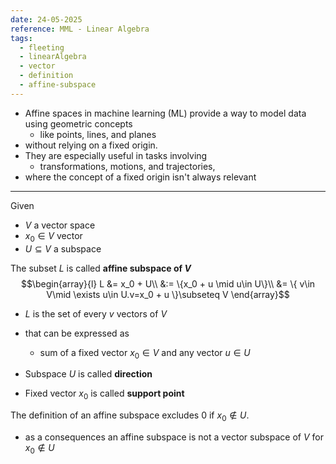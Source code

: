 ```yaml
---
date: 24-05-2025
reference: MML - Linear Algebra
tags:
  - fleeting
  - linearAlgebra
  - vector
  - definition
  - affine-subspace
---
```

- Affine spaces in machine learning (ML) provide a way to model data using geometric concepts 
	- like points, lines, and planes
- without relying on a fixed origin. 
- They are especially useful in tasks involving 
	- transformations, motions, and trajectories, 
- where the concept of a fixed origin isn't always relevant

---

Given 
- $V$ a vector space
- $x_0\in V$ vector
- $U\subseteq V$ a subspace

The subset $L$ is called **affine subspace of $V$** $$\begin{array}{l}
L &= x_0 + U\\
&:= \{x_0 + u \mid u\in U\}\\
&= \{ v\in V\mid \exists u\in U.v=x_0 + u \}\subseteq V
\end{array}$$
- $L$ is the set of every $v$ vectors of $V$ 
- that can be expressed as 
	- sum of a fixed vector $x_0\in V$ and any vector $u\in U$ 

- Subspace $U$ is called **direction**
- Fixed vector $x_0$ is called **support point**

The definition of an affine subspace excludes 0 if $x_0\notin U$.
- as a consequences an affine subspace is not a vector subspace of $V$ for $x_0 \notin U$